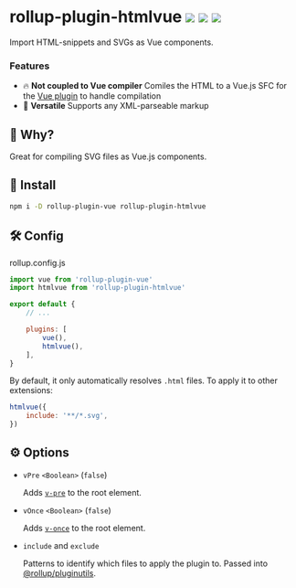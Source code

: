 # rollup-plugin-htmlvue <a href="https://npm.im/rollup-plugin-htmlvue"><img src="https://badgen.net/npm/v/rollup-plugin-htmlvue"></a> <a href="https://npm.im/rollup-plugin-htmlvue"><img src="https://badgen.net/npm/dm/rollup-plugin-htmlvue"></a> <a href="https://packagephobia.now.sh/result?p=rollup-plugin-htmlvue"><img src="https://packagephobia.now.sh/badge?p=rollup-plugin-htmlvue"></a>

Import HTML-snippets and SVGs as Vue components.

### Features
- 🔥 **Not coupled to Vue compiler** Comiles the HTML to a Vue.js SFC for the [Vue plugin](https://github.com/vuejs/rollup-plugin-vue) to handle compilation
- 💫 **Versatile** Supports any XML-parseable markup

## 🙋 Why?
Great for compiling SVG files as Vue.js components.

## 🚀 Install
```sh
npm i -D rollup-plugin-vue rollup-plugin-htmlvue
```

## 🛠 Config

rollup.config.js
```js
import vue from 'rollup-plugin-vue'
import htmlvue from 'rollup-plugin-htmlvue'

export default {
    // ...

    plugins: [
        vue(),
        htmlvue(),
    ],
}
```

By default, it only automatically resolves `.html` files. To apply it to other extensions:

```js
htmlvue({
    include: '**/*.svg',
})
```

## ⚙️ Options
- `vPre` `<Boolean>` (`false`)

    Adds [`v-pre`](https://vuejs.org/v2/api/#v-pre) to the root element.
- `vOnce` `<Boolean>` (`false`)

    Adds [`v-once`](https://vuejs.org/v2/api/#v-once) to the root element.
- `include` and `exclude`

    Patterns to identify which files to apply the plugin to. Passed into [@rollup/pluginutils](https://github.com/rollup/plugins/tree/master/packages/pluginutils#include-and-exclude).

